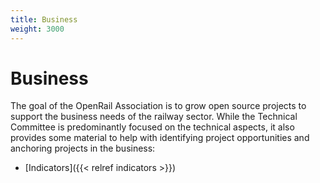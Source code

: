 ```yaml
---
title: Business
weight: 3000
---
```

# Business

The goal of the OpenRail Association is to grow open source projects to support the business needs of the railway sector. While the Technical Committee is predominantly focused on the technical aspects, it also provides some material to help with identifying project opportunities and anchoring projects in the business:

* [Indicators]({{< relref indicators >}})
